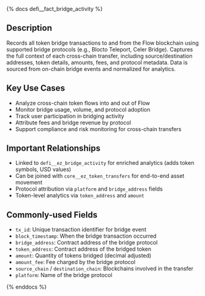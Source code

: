 {% docs defi__fact_bridge_activity %}
## Description
Records all token bridge transactions to and from the Flow blockchain using supported bridge protocols (e.g., Blocto Teleport, Celer Bridge). Captures the full context of each cross-chain transfer, including source/destination addresses, token details, amounts, fees, and protocol metadata. Data is sourced from on-chain bridge events and normalized for analytics.

## Key Use Cases
- Analyze cross-chain token flows into and out of Flow
- Monitor bridge usage, volume, and protocol adoption
- Track user participation in bridging activity
- Attribute fees and bridge revenue by protocol
- Support compliance and risk monitoring for cross-chain transfers

## Important Relationships
- Linked to `defi__ez_bridge_activity` for enriched analytics (adds token symbols, USD values)
- Can be joined with `core__ez_token_transfers` for end-to-end asset movement
- Protocol attribution via `platform` and `bridge_address` fields
- Token-level analytics via `token_address` and `amount`

## Commonly-used Fields
- `tx_id`: Unique transaction identifier for bridge event
- `block_timestamp`: When the bridge transaction occurred
- `bridge_address`: Contract address of the bridge protocol
- `token_address`: Contract address of the bridged token
- `amount`: Quantity of tokens bridged (decimal adjusted)
- `amount_fee`: Fee charged by the bridge protocol
- `source_chain` / `destination_chain`: Blockchains involved in the transfer
- `platform`: Name of the bridge protocol

{% enddocs %} 